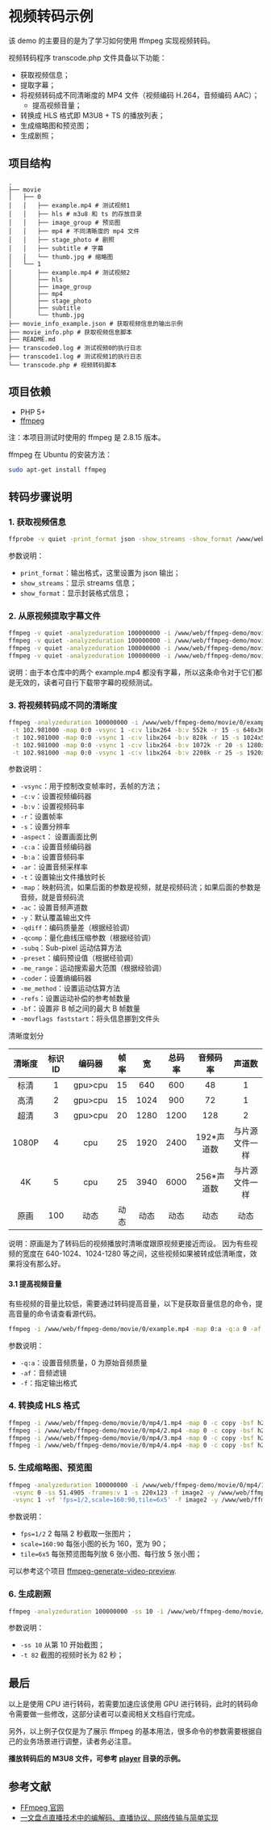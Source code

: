 # 视频转码示例

该 demo 的主要目的是为了学习如何使用 ffmpeg 实现视频转码。

视频转码程序 transcode.php 文件具备以下功能：

- 获取视频信息；
- 提取字幕；
- 将视频转码成不同清晰度的 MP4 文件（视频编码 H.264，音频编码 AAC）；
    - 提高视频音量；
- 转换成 HLS 格式即 M3U8 + TS 的播放列表；
- 生成缩略图和预览图；
- 生成剧照；

## 项目结构

```tree
.
├── movie
│   ├── 0
│   │   ├── example.mp4 # 测试视频1
│   │   ├── hls # m3u8 和 ts 的存放目录
│   │   ├── image_group # 预览图
│   │   ├── mp4 # 不同清晰度的 mp4 文件
│   │   ├── stage_photo # 剧照
│   │   ├── subtitle # 字幕
│   │   └── thumb.jpg # 缩略图
│   └── 1
│       ├── example.mp4 # 测试视频2
│       ├── hls
│       ├── image_group
│       ├── mp4
│       ├── stage_photo
│       ├── subtitle
│       └── thumb.jpg
├── movie_info_example.json # 获取视频信息的输出示例
├── movie_info.php # 获取视频信息脚本
├── README.md
├── transcode0.log # 测试视频0的执行日志
├── transcode1.log # 测试视频1的执行日志
└── transcode.php # 视频转码脚本
```

## 项目依赖

- PHP 5+
- [ffmpeg](https://ffmpeg.org/index.html) 

注：本项目测试时使用的 ffmpeg 是 2.8.15 版本。

ffmpeg 在 Ubuntu 的安装方法：

```bash
sudo apt-get install ffmpeg
```

## 转码步骤说明

### 1. 获取视频信息

```bash
ffprobe -v quiet -print_format json -show_streams -show_format /www/web/ffmpeg-demo/movie/0/example.mp4
```

参数说明：

- `print_format`：输出格式，这里设置为 json 输出；
- `show_streams`：显示 streams 信息；
- `show_format`：显示封装格式信息；

### 2. 从原视频提取字幕文件

```bash
ffmpeg -v quiet -analyzeduration 100000000 -i /www/web/ffmpeg-demo/movie/example.mkv -map 0:3 -y /www/web/ffmpeg-demo/movie/subtitle/subtitle_3.srt
ffmpeg -v quiet -analyzeduration 100000000 -i /www/web/ffmpeg-demo/movie/example.mkv -map 0:4 -y /www/web/ffmpeg-demo/movie/subtitle/subtitle_4.srt
ffmpeg -v quiet -analyzeduration 100000000 -i /www/web/ffmpeg-demo/movie/example.mkv -map 0:5 -y /www/web/ffmpeg-demo/movie/subtitle/subtitle_5.srt
ffmpeg -v quiet -analyzeduration 100000000 -i /www/web/ffmpeg-demo/movie/example.mkv -map 0:6 -y /www/web/ffmpeg-demo/movie/subtitle/subtitle_6.srt
```

说明：由于本仓库中的两个 example.mp4 都没有字幕，所以这条命令对于它们都是无效的，读者可自行下载带字幕的视频测试。

### 3. 将视频转码成不同的清晰度

```bash
ffmpeg -analyzeduration 100000000 -i /www/web/ffmpeg-demo/movie/0/example.mp4 -sn -dn \
 -t 102.981000 -map 0:0 -vsync 1 -c:v libx264 -b:v 552k -r 15 -s 640x360 -aspect 640:360 -map 0:1 -c:a aac -strict -2 -b:a 48k -ar 44100 -ac 1  -qdiff 4 -qcomp 0.6 -subq 9 -preset slower -me_range 32 -coder ac -me_method umh -pix_fmt yuv420p -keyint_min 15 -refs 4 -bf 4 -movflags +faststart -y /www/web/ffmpeg-demo/movie/0/mp4/1.mp4 \
 -t 102.981000 -map 0:0 -vsync 1 -c:v libx264 -b:v 828k -r 15 -s 1024x576 -aspect 1024:576 -map 0:1 -c:a aac -strict -2 -b:a 72k -ar 44100 -ac 1  -qdiff 4 -qcomp 0.6 -subq 9 -preset slower -me_range 32 -coder ac -me_method umh -pix_fmt yuv420p -keyint_min 15 -refs 3 -bf 3 -movflags +faststart -y /www/web/ffmpeg-demo/movie/0/mp4/2.mp4 \
 -t 102.981000 -map 0:0 -vsync 1 -c:v libx264 -b:v 1072k -r 20 -s 1280x720 -aspect 1280:720 -map 0:1 -c:a aac -strict -2 -b:a 128k -ar 44100 -ac 2  -qdiff 4 -qcomp 0.6 -subq 9 -preset slower -me_range 32 -coder ac -me_method umh -pix_fmt yuv420p -keyint_min 20 -refs 3 -bf 2 -movflags +faststart -y /www/web/ffmpeg-demo/movie/0/mp4/3.mp4 \
 -t 102.981000 -map 0:0 -vsync 1 -c:v libx264 -b:v 2208k -r 25 -s 1920x1080 -aspect 1920:1080 -map 0:1 -c:a aac -strict -2 -b:a 384k -ar 44100  -qdiff 4 -qcomp 0.6 -subq 9 -preset slower -me_range 32 -coder ac -me_method umh -pix_fmt yuv420p -keyint_min 25 -refs 3 -bf 2 -movflags +faststart -y /www/web/ffmpeg-demo/movie/0/mp4/4.mp4
```

参数说明：

- `-vsync`：用于控制改变帧率时，丢帧的方法；
- `-c:v`：设置视频编码器
- `-b:v`：设置视频码率
- `-r`：设置帧率
- `-s`：设置分辨率
- `-aspect`： 设置画面比例
- `-c:a`：设置音频编码器
- `-b:a`：设置音频码率
- `-ar`：设置音频采样率
- `-t`：设置输出文件播放时长
- `-map`：映射码流，如果后面的参数是视频，就是视频码流；如果后面的参数是音频，就是音频码流
- `-ac`：设置音频声道数
- `-y`：默认覆盖输出文件
- `-qdiff`：编码质量差（根据经验调）
- `-qcomp`：量化曲线压缩参数（根据经验调）
- `-subq`：Sub-pixel 运动估算方法
- `-preset`：编码预设值（根据经验调）
- `-me_range`：运动搜索最大范围（根据经验调）
- `-coder`：设置熵编码器
- `-me_method`：设置运动估算方法
- `-refs`：设置运动补偿的参考帧数量
- `-bf`：设置非 B 帧之间的最大 B 帧数量
- `-movflags faststart`：将头信息挪到文件头

清晰度划分

|  清晰度 | 标识ID  | 编码器  | 帧率 | 宽   | 总码率 | 音频码率   | 声道数         |
|:-------:|:-------:|:-------:|:----:|:----:|:------:|:----------:|:--------------:|
|  标清   | 1       | gpu>cpu | 15   | 640  | 600    | 48         | 1              |
|  高清   | 2       | gpu>cpu | 15   | 1024 | 900    | 72         | 1              |
|  超清   | 3       | gpu>cpu | 20   | 1280 | 1200   | 128        | 2              |
|  1080P  | 4       | cpu     | 25   | 1920 | 2400   | 192*声道数 | 与片源文件一样 |
|  4K     | 5       | cpu     | 25   | 3940 | 6000   | 256*声道数 | 与片源文件一样 |
|  原画   | 100     | 动态    | 动态 | 动态 | 动态   | 动态       | 动态           |

说明：原画是为了转码后的视频播放时清晰度跟原视频更接近而设。
因为有些视频的宽度在 640-1024、1024-1280 等之间，这些视频如果被转成低清晰度，效果将没有那么好。

#### 3.1 提高视频音量

有些视频的音量比较低，需要通过转码提高音量，以下是获取音量信息的命令，提高音量的命令请查看源代码。

```bash
ffmpeg -i /www/web/ffmpeg-demo/movie/0/example.mp4 -map 0:a -q:a 0 -af volumedetect -f null null
```

参数说明：

- `-q:a`：设置音频质量，0 为原始音频质量
- `-af`：音频滤镜
- `-f`：指定输出格式

### 4. 转换成 HLS 格式

```bash
ffmpeg -i /www/web/ffmpeg-demo/movie/0/mp4/1.mp4 -map 0 -c copy -bsf h264_mp4toannexb -f segment -segment_list /www/web/ffmpeg-demo/movie/0/hls/1.m3u8 -segment_time 10 -y /www/web/ffmpeg-demo/movie/0/hls/1_%05d.ts
ffmpeg -i /www/web/ffmpeg-demo/movie/0/mp4/2.mp4 -map 0 -c copy -bsf h264_mp4toannexb -f segment -segment_list /www/web/ffmpeg-demo/movie/0/hls/2.m3u8 -segment_time 10 -y /www/web/ffmpeg-demo/movie/0/hls/2_%05d.ts
ffmpeg -i /www/web/ffmpeg-demo/movie/0/mp4/3.mp4 -map 0 -c copy -bsf h264_mp4toannexb -f segment -segment_list /www/web/ffmpeg-demo/movie/0/hls/3.m3u8 -segment_time 10 -y /www/web/ffmpeg-demo/movie/0/hls/3_%05d.ts
ffmpeg -i /www/web/ffmpeg-demo/movie/0/mp4/4.mp4 -map 0 -c copy -bsf h264_mp4toannexb -f segment -segment_list /www/web/ffmpeg-demo/movie/0/hls/4.m3u8 -segment_time 10 -y /www/web/ffmpeg-demo/movie/0/hls/4_%05d.ts
```

### 5. 生成缩略图、预览图

```bash
ffmpeg -analyzeduration 100000000 -i /www/web/ffmpeg-demo/movie/0/mp4/1.mp4 \
 -vsync 0 -ss 51.4905 -frames:v 1 -s 220x123 -f image2 -y /www/web/ffmpeg-demo/movie/0/thumb.jpg \
 -vsync 1 -vf 'fps=1/2,scale=160:90,tile=6x5' -f image2 -y /www/web/ffmpeg-demo/movie/0/image_group/%d.jpg
```

参数说明：

- `fps=1/2` 2 每隔 2 秒截取一张图片；
- `scale=160:90` 每张小图的长为 160，宽为 90；
- `tile=6x5` 每张预览图每列放 6 张小图、每行放 5 张小图；

可以参考这个项目 [ffmpeg-generate-video-preview](https://github.com/transitive-bullshit/ffmpeg-generate-video-preview).

### 6. 生成剧照

```bash
ffmpeg -analyzeduration 100000000 -ss 10 -i /www/web/ffmpeg-demo/movie/0/mp4/4.mp4 -map 0:v -t 82 -vf 'fps=fps=1/2.74616' -f image2 -y /www/web/ffmpeg-demo/movie/0/stage_photo/%03d.jpg
```

参数说明：

- `-ss 10` 从第 10 开始截图；
- `-t 82` 截图的视频时长为 82 秒；

## 最后

以上是使用 CPU 进行转码，若需要加速应该使用 GPU 进行转码，此时的转码命令需要做一些修改，这部分读者可以查阅相关文档自行完成。

另外，以上例子仅仅是为了展示 ffmpeg 的基本用法，很多命令的参数需要根据自己的业务场景进行调整，读者务必注意。

**播放转码后的 M3U8 文件，可参考 [player](player) 目录的示例。**

## 参考文献

- [FFmpeg 官网](https://ffmpeg.org/index.html)
- [一文盘点直播技术中的编解码、直播协议、网络传输与简单实现](https://juejin.im/post/5bd32b406fb9a05d3c803f74)
